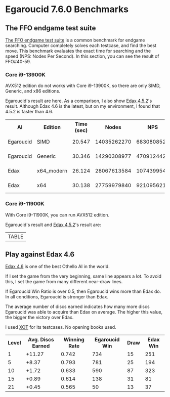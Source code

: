 # Egaroucid 7.6.0 Benchmarks

## The FFO endgame test suite

[The FFO endgame test suite](http://radagast.se/othello/ffotest.html) is a common benchmark for endgame searching. Computer completely solves each testcase, and find the best move. This benchmark evaluates the exact time for searching and the speed (NPS: Nodes Per Second). In this section, you can see the result of FFO#40-59.

### Core i9-13900K

AVX512 edition do not works with Core i9-13900K, so there are only SIMD, Generic, and x86 editions.

Egaroucid's result are here. As a comparison, I also show [Edax 4.5.2](https://github.com/okuhara/edax-reversi-AVX/releases/tag/v4.5.2)'s result. Although Edax 4.6 is the latest, but on my environment, I found that 4.5.2 is faster than 4.6.

<div class="table_wrapper">
<table>
<tr>
<th>AI</th><th>Edition</th><th>Time (sec)</th><th>Nodes</th><th>NPS</th><th>File</th>
</tr>
<tr>
<td>Egaroucid</td><td>SIMD</td><td>20.547</td><td>14035262270</td><td>683080852</td><td><a href="./files/000_ffo40_59_Core_i9-13900K_SIMD.txt">000_ffo40_59_Core_i9-13900K_SIMD.txt</a></td>
</tr>
<tr>
<td>Egaroucid</td><td>Generic</td><td>30.346</td><td>14290308977</td><td>470912442</td><td><a href="./files/001_ffo40_59_Core_i9-13900K_Generic.txt">001_ffo40_59_Core_i9-13900K_Generic.txt</a></td>
</tr>
<tr>
<td>Edax</td><td>x64_modern</td><td>26.124</td><td>28067613584</td><td>1074399540</td><td><a href="./files/010_ffo40_59_Core_i9-13900K_edax_x64_modern.txt">010_ffo40_59_Core_i9-13900K_edax_x64_modern.txt</a></td>
</tr>
<tr>
<td>Edax</td><td>x64</td><td>30.138</td><td>27759979840</td><td>921095621</td><td><a href="./files/011_ffo40_59_Core_i9-13900K_edax_x64.txt">011_ffo40_59_Core_i9-13900K_edax_x64.txt</a></td>
</tr>
</table>
</div>



### Core i9-11900K

With Core i9-11900K, you can run AVX512 edition.

Egaroucid's result and [Edax 4.5.2](https://github.com/okuhara/edax-reversi-AVX/releases/tag/v4.5.2)'s result are:

<div class="table_wrapper">
<table>
<tr><td>TABLE</td></tr>
</table>
</div>









## Play against Edax 4.6

[Edax 4.6](https://github.com/abulmo/edax-reversi/releases/tag/v4.6) is one of the best Othello AI in the world.

If I set the game from the very beginning, same line appears a lot. To avoid this, I set the game from many different near-draw lines.

If Egaroucid Win Ratio is over 0.5, then Egaroucid wins more than Edax do. In all conditions, Egaroucid is stronger than Edax.

The average number of discs earned indicates how many more discs Egaroucid was able to acquire than Edax on average. The higher this value, the bigger the victory over Edax.

I used [XOT](https://berg.earthlingz.de/xot/index.php) for its testcases. No opening books used.

<div class="table_wrapper"><table>
<tr><th>Level</th><th>Avg. Discs Earned</th><th>Winning Rate</th><th>Egaroucid Win</th><th>Draw</th><th>Edax Win</th></tr>
<tr><td>1</td><td>+11.27</td><td>0.742</td><td>734</td><td>15</td><td>251</td></tr>
<tr><td>5</td><td>+8.37</td><td>0.793</td><td>781</td><td>25</td><td>194</td></tr>
<tr><td>10</td><td>+1.72</td><td>0.633</td><td>590</td><td>87</td><td>323</td></tr>
<tr><td>15</td><td>+0.89</td><td>0.614</td><td>138</td><td>31</td><td>81</td></tr>
<tr><td>21</td><td>+0.45</td><td>0.565</td><td>50</td><td>13</td><td>37</td></tr>
</table></div>



